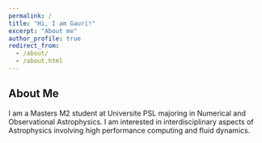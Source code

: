 ```yaml
---
permalink: /
title: "Hi, I am Gauri!"
excerpt: "About me"
author_profile: true
redirect_from: 
  - /about/
  - /about.html
---
```



About Me
------
I am a Masters M2 student at Universite PSL majoring in Numerical and Observational Astrophysics. I am interested in interdisciplinary aspects of Astrophysics involving high performance computing and fluid dynamics. 
